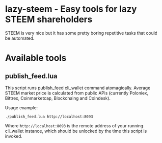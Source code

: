 # lazy-steem - Easy tools for lazy STEEM shareholders

STEEM is very nice but it has some pretty boring repetitive tasks that could be automated.

# Available tools

## publish_feed.lua

This script runs publish_feed cli_wallet command atomagically. Average STEEM market price is
calculated from public APIs (currently Poloniex, Bittrex, Coinmarketcap, Blockchaing and Coindesk).

Usage example:

    ./publish_feed.lua http://localhost:8093
 
 Where `http://localhost:8093` is the remote address of your running cli_wallet instance, which
 should be unlocked by the time this script is invoked.
 
